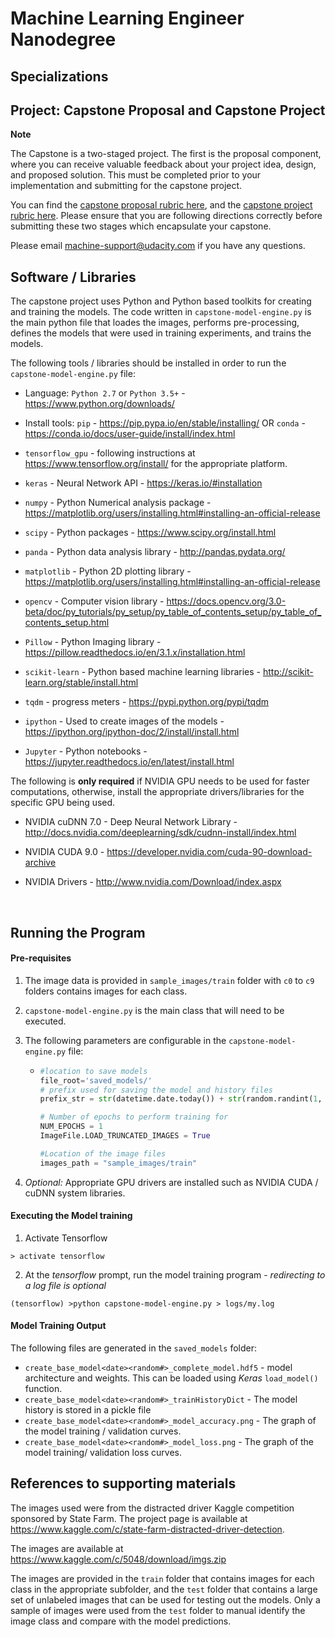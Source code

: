 # Machine Learning Engineer Nanodegree
## Specializations
## Project: Capstone Proposal and Capstone Project

**Note**

The Capstone is a two-staged project. The first is the proposal component, where you can receive valuable feedback about your project idea, design, and proposed solution. This must be completed prior to your implementation and submitting for the capstone project. 

You can find the [capstone proposal rubric here](https://review.udacity.com/#!/rubrics/410/view), and the [capstone project rubric here](https://review.udacity.com/#!/rubrics/108/view). Please ensure that you are following directions correctly before submitting these two stages which encapsulate your capstone.

Please email [machine-support@udacity.com](mailto:machine-support@udacity.com) if you have any questions.

## Software / Libraries

The capstone project uses Python and Python based toolkits for creating and training the models.  The code written in `capstone-model-engine.py` is the main python file that loades the images, performs pre-processing, defines the models that were used in training experiments, and trains the models.  

The following tools / libraries should be installed in order to run the `capstone-model-engine.py` file:

- Language: `Python 2.7` or `Python 3.5+` - https://www.python.org/downloads/
- Install tools: `pip` - https://pip.pypa.io/en/stable/installing/  OR `conda` - https://conda.io/docs/user-guide/install/index.html


- `tensorflow_gpu` - following instructions at https://www.tensorflow.org/install/ for the appropriate platform.
- `keras` - Neural Network API - https://keras.io/#installation
- `numpy` - Python Numerical analysis package - https://matplotlib.org/users/installing.html#installing-an-official-release
- `scipy` - Python packages - https://www.scipy.org/install.html
- `panda` - Python data analysis library - http://pandas.pydata.org/
- `matplotlib` - Python 2D plotting library - https://matplotlib.org/users/installing.html#installing-an-official-release
- `opencv` - Computer vision library - https://docs.opencv.org/3.0-beta/doc/py_tutorials/py_setup/py_table_of_contents_setup/py_table_of_contents_setup.html
- `Pillow` - Python Imaging library - https://pillow.readthedocs.io/en/3.1.x/installation.html
- `scikit-learn` - Python based machine learning libraries - http://scikit-learn.org/stable/install.html
- `tqdm` - progress meters - https://pypi.python.org/pypi/tqdm
- `ipython` - Used to create images of the models - https://ipython.org/ipython-doc/2/install/install.html
- `Jupyter` - Python notebooks  - https://jupyter.readthedocs.io/en/latest/install.html

The following is **only required** if NVIDIA GPU needs to be used for faster computations, otherwise, install the appropriate drivers/libraries for the specific GPU being used.

- NVIDIA cuDNN 7.0 - Deep Neural Network Library - http://docs.nvidia.com/deeplearning/sdk/cudnn-install/index.html

- NVIDIA CUDA 9.0 - https://developer.nvidia.com/cuda-90-download-archive

- NVIDIA Drivers - http://www.nvidia.com/Download/index.aspx

  ​

## Running the Program

#### Pre-requisites

1. The image data is provided in `sample_images/train` folder with `c0` to `c9` folders contains images for each class.

2. `capstone-model-engine.py` is the main class that will need to be executed.  

3. The following parameters are configurable in the `capstone-model-engine.py` file:

   - ```python
     #location to save models
     file_root='saved_models/'
     # prefix used for saving the model and history files
     prefix_str = str(datetime.date.today()) + str(random.randint(1, 100))

     # Number of epochs to perform training for
     NUM_EPOCHS = 1
     ImageFile.LOAD_TRUNCATED_IMAGES = True

     #Location of the image files
     images_path = "sample_images/train"
     ```

4. *Optional:* Appropriate GPU drivers are installed such as NVIDIA CUDA / cuDNN system libraries.

#### Executing the Model training 

1. Activate Tensorflow

```shell
> activate tensorflow
```

2. At the *tensorflow* prompt, run the model training program - *redirecting to a log file is optional*

```
(tensorflow) >python capstone-model-engine.py > logs/my.log
```



#### Model Training Output

The following files are generated in the `saved_models` folder:

- `create_base_model<date><random#>_complete_model.hdf5` - model architecture and weights.  This can be loaded using *Keras* `load_model()` function.
- `create_base_model<date><random#>_trainHistoryDict`  - The model history is stored in a pickle file
- `create_base_model<date><random#>_model_accuracy.png`  - The graph of the model training / validation curves.
- `create_base_model<date><random#>_model_loss.png` - The graph of the model training/ validation loss curves.



## References to supporting materials

The images used were from the distracted driver Kaggle competition sponsored by State Farm.  The project page is available at https://www.kaggle.com/c/state-farm-distracted-driver-detection.

The images are available at https://www.kaggle.com/c/5048/download/imgs.zip

The images are provided in the `train` folder that contains images for each class in the appropriate subfolder, and the `test` folder that contains a large set of unlabeled images that can be used for testing out the models.  Only a sample of images were used from the `test` folder to manual identify the image class and compare with the model predictions.



